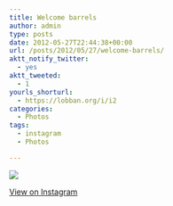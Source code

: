 ```yaml
---
title: Welcome barrels
author: admin
type: posts
date: 2012-05-27T22:44:38+00:00
url: /posts/2012/05/27/welcome-barrels/
aktt_notify_twitter:
  - yes
aktt_tweeted:
  - 1
yourls_shorturl:
  - https://lobban.org/i/i2
categories:
  - Photos
tags:
  - instagram
  - Photos

---
```

![][1]

[View on Instagram][2]

 [1]: https://lobban.org/wp-content/uploads/HLIC/fa693008be97bb30e5efb31c12d132c9.jpg
 [2]: http://instagr.am/p/LJaoC9qltc/